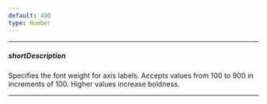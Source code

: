 ```yaml
---
default: 400
type: Number
---
```

---
##### shortDescription
Specifies the font weight for axis labels. Accepts values from 100 to 900 in increments of 100. Higher values increase boldness.

---
